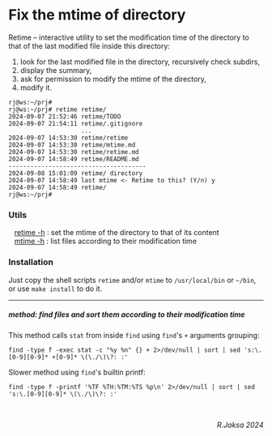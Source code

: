# Fix the mtime of directory

Retime &ndash; interactive utility to set the modification time of the
directory to that of the last modified file inside this directory:

 1. look for the last modified file in the directory, recursively check subdirs,
 2. display the summary,
 3. ask for permission to modify the mtime of the directory,
 4. modify it.

```
rj@ws:~/prj#
rj@ws:~/prj# retime retime/
2024-09-07 21:52:46 retime/TODO
2024-09-07 21:54:11 retime/.gitignore
                    ...
2024-09-07 14:53:30 retime/retime
2024-09-07 14:53:30 retime/mtime.md
2024-09-07 14:53:30 retime/retime.md
2024-09-07 14:58:49 retime/README.md
--------------------------------------
2024-09-08 15:01:09 retime/ directory
2024-09-07 14:58:49 last mtime <- Retime to this? (Y/n) y
2024-09-07 14:58:49 retime/
rj@ws:~/prj#
```

### Utils

&nbsp;&nbsp; [retime -h](retime.md) : set the mtime of the directory to that of its content  
&nbsp;&nbsp; [mtime -h](mtime.md) : list files according to their modification time  

### Installation

Just copy the shell scripts `retime` and/or `mtime` to `/usr/local/bin` or `~/bin`,
or use `make install` to do it.

---

##### method: find files and sort them according to their modification time

This method calls `stat` from inside `find` using `find`'s `+` arguments
grouping:

```
find -type f -exec stat -c "%y %n" {} + 2>/dev/null | sort | sed 's:\.[0-9][0-9]* +[0-9]* \(\./\)\?: :' 
```

Slower method using `find`'s builtin printf:

```
find -type f -printf '%TF %TH:%TM:%TS %p\n' 2>/dev/null | sort | sed 's:\.[0-9][0-9]* \(\./\)\?: :'
```

<br><div align=right><i>R.Jaksa 2024</i></div>
